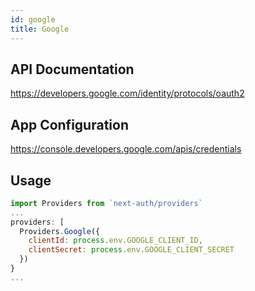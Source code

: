 ```yaml
---
id: google
title: Google
---
```


## API Documentation

<https://developers.google.com/identity/protocols/oauth2>

## App Configuration

<https://console.developers.google.com/apis/credentials>

## Usage

```js
import Providers from `next-auth/providers`
...
providers: [
  Providers.Google({
    clientId: process.env.GOOGLE_CLIENT_ID,
    clientSecret: process.env.GOOGLE_CLIENT_SECRET
  })
}
...
